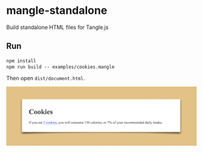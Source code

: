 # mangle-standalone

Build standalone HTML files for Tangle.js

## Run

```shell
npm install
npm run build -- examples/cookies.mangle
```

Then open `dist/document.html`.

![](images/cookies.png)